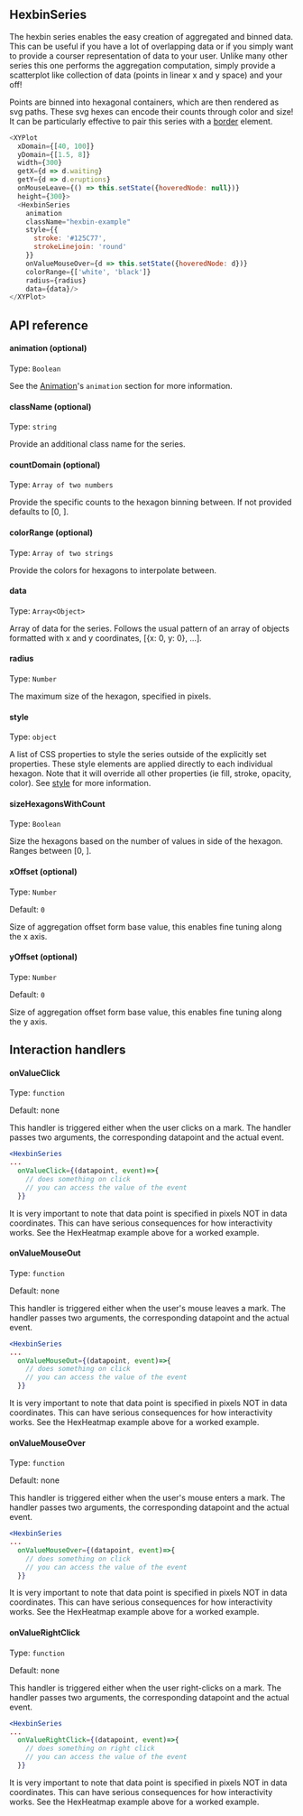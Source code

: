 ## HexbinSeries

The hexbin series enables the easy creation of aggregated and binned data. This can be useful if you have a lot of overlapping data or if you simply want to provide a courser representation of data to your user. Unlike many other series this one performs the aggregation computation, simply provide a scatterplot like collection of data (points in linear x and y space) and your off!


<!-- INJECT:"HexbinSizeExampleWithLink" -->


Points are binned into hexagonal containers, which are then rendered as svg paths. These svg hexes can encode their counts through color and size! It can be particularly effective to pair this series with a [border](borders.md) element.

```javascript
<XYPlot
  xDomain={[40, 100]}
  yDomain={[1.5, 8]}
  width={300}
  getX={d => d.waiting}
  getY={d => d.eruptions}
  onMouseLeave={() => this.setState({hoveredNode: null})}
  height={300}>
  <HexbinSeries
    animation
    className="hexbin-example"
    style={{
      stroke: '#125C77',
      strokeLinejoin: 'round'
    }}
    onValueMouseOver={d => this.setState({hoveredNode: d})}
    colorRange={['white', 'black']}
    radius={radius}
    data={data}/>
</XYPlot>
```

<!-- INJECT:"HexHeatmapWithLink" -->

## API reference

#### animation (optional)

Type: `Boolean`

See the [Animation](animation.md)'s `animation` section for more information.

#### className (optional)

Type: `string`

Provide an additional class name for the series.

#### countDomain (optional)

Type: `Array of two numbers`

Provide the specific counts to the hexagon binning between. If not provided defaults to [0, <max number of cells in a binning>].

#### colorRange (optional)

Type: `Array of two strings`

Provide the colors for hexagons to interpolate between.

#### data

Type: `Array<Object>`

Array of data for the series. Follows the usual pattern of an array of objects formatted with x and y coordinates, [{x: 0, y: 0}, ...].

#### radius

Type: `Number`

The maximum size of the hexagon, specified in pixels.

#### style

Type: `object`

A list of CSS properties to style the series outside of the explicitly set properties. These style elements are applied directly to each individual hexagon. Note that it will override all other properties (ie fill, stroke, opacity, color). See [style](style.md) for more information.

#### sizeHexagonsWithCount

Type: `Boolean`

Size the hexagons based on the number of values in side of the hexagon. Ranges between [0, <radius prop>].

#### xOffset (optional)

Type: `Number`

Default: `0`

Size of aggregation offset form base value, this enables fine tuning along the x axis.

#### yOffset (optional)

Type: `Number`

Default: `0`

Size of aggregation offset form base value, this enables fine tuning along the y axis.

## Interaction handlers
#### onValueClick

Type: `function`

Default: none

This handler is triggered either when the user clicks on a mark.
The handler passes two arguments, the corresponding datapoint and the actual event.
```jsx
<HexbinSeries
...
  onValueClick={(datapoint, event)=>{
    // does something on click
    // you can access the value of the event
  }}
```
It is very important to note that data point is specified in pixels NOT in data coordinates. This can have serious consequences for how interactivity works. See the HexHeatmap example above for a worked example.

#### onValueMouseOut

Type: `function`

Default: none

This handler is triggered either when the user's mouse leaves a mark.
The handler passes two arguments, the corresponding datapoint and the actual event.
```jsx
<HexbinSeries
...
  onValueMouseOut={(datapoint, event)=>{
    // does something on click
    // you can access the value of the event
  }}
```
It is very important to note that data point is specified in pixels NOT in data coordinates. This can have serious consequences for how interactivity works. See the HexHeatmap example above for a worked example.

#### onValueMouseOver

Type: `function`

Default: none

This handler is triggered either when the user's mouse enters a mark.
The handler passes two arguments, the corresponding datapoint and the actual event.
```jsx
<HexbinSeries
...
  onValueMouseOver={(datapoint, event)=>{
    // does something on click
    // you can access the value of the event
  }}
```
It is very important to note that data point is specified in pixels NOT in data coordinates. This can have serious consequences for how interactivity works. See the HexHeatmap example above for a worked example.

#### onValueRightClick

Type: `function`

Default: none

This handler is triggered either when the user right-clicks on a mark.
The handler passes two arguments, the corresponding datapoint and the actual event.
```jsx
<HexbinSeries
...
  onValueRightClick={(datapoint, event)=>{
    // does something on right click
    // you can access the value of the event
  }}
```
It is very important to note that data point is specified in pixels NOT in data coordinates. This can have serious consequences for how interactivity works. See the HexHeatmap example above for a worked example.
